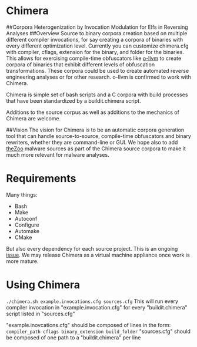 # Chimera 
##Corpora Heterogenization by Invocation Modulation for Elfs in Reversing Analyses
##Overview
Source to binary corpora creation based on multiple different compiler invocations, for say creating a corpora of binaries with every different optimization level. Currently you can customize chimera.cfg with compiler, cflags, extension for the binary, and folder for the binaries. This allows for exercising compile-time obfuscators like [o-llvm](https://github.com/obfuscator-llvm/obfuscator/wiki) to create corpora of binaries that exhibit different levels of obfuscation transformations. These corpora could be used to create automated reverse engineering analyses or for other research. o-llvm is confirmed to work with Chimera.

Chimera is simple set of bash scripts and a C corpora with build processes that have been standardized by a buildit.chimera script. 

Additions to the source corpus as well as additions to the mechanics of Chimera are welcome.

##Vision
The vision for Chimera is to be an automatic corpora generation tool that can handle source-to-source, compile-time obfuscators and binary rewriters, whether they are command-line or GUI. We hope also to add [theZoo](https://github.com/ytisf/theZoo) malware sources as part of the Chimera source corpora to make it much more relevant for malware analyses.

# Requirements

 Many things:
* Bash
* Make
* Autoconf
* Configure
* Automake
* CMake

But also every dependency for each source project. This is an ongoing [issue](../../issues/1). We may release Chimera as a virtual machine appliance once work is more mature.

# Using Chimera

`./chimera.sh example.invocations.cfg sources.cfg` This will run every compiler invocation in "example.invocation.cfg" for every "buildit.chimera" script listed in "sources.cfg"

"example.inovcations.cfg" should be composed of lines in the form: `compiler_path cflags binary_extension build_folder`
"sources.cfg" should be composed of one path to a "buildit.chimera" per line
